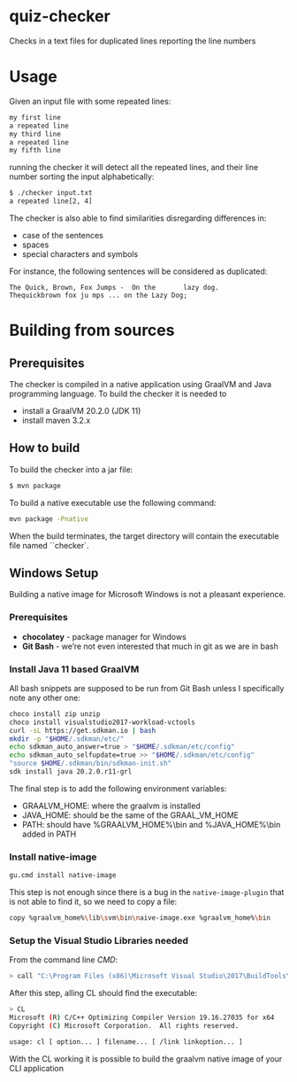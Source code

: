 # quiz-checker

Checks in a text files for duplicated lines reporting the line numbers

# Usage
Given an input file with some repeated lines:
```bash
my first line
a repeated line
my third line
a repeated line
my fifth line
```
running the checker it will detect all the repeated lines, and their line number sorting the input alphabetically:
```bash
$ ./checker input.txt
a repeated line[2, 4]
```

The checker is also able to find similarities disregarding differences in:
- case of the sentences
- spaces
- special characters and symbols

For instance, the following sentences will be considered as duplicated:

```
The Quick, Brown, Fox Jumps -  On the       lazy dog.
Thequickbrown fox ju mps ... on the Lazy Dog;
```

# Building from sources

## Prerequisites
The checker is compiled in a native application using GraalVM and Java programming language. 
To build the checker it is needed to 
- install a GraalVM 20.2.0 (JDK 11) 
- install maven 3.2.x

## How to build
To build the checker into a jar file:
```bash 
$ mvn package
```

To build a native executable use the following command:
```bash
mvn package -Pnative
```

When the build terminates, the target directory will contain the executable file named ``checker`.

## Windows Setup
Building a native image for Microsoft Windows is not a pleasant experience. 

### Prerequisites
* __chocolatey__ - package manager for Windows
* __Git Bash__ - we’re not even interested that much in git as we are in bash

### Install Java 11 based GraalVM
All bash snippets are supposed to be run from Git Bash unless I specifically note any other one:
```bash
choco install zip unzip
choco install visualstudio2017-workload-vctools
curl -sL https://get.sdkman.io | bash
mkdir -p "$HOME/.sdkman/etc/"
echo sdkman_auto_answer=true > "$HOME/.sdkman/etc/config"
echo sdkman_auto_selfupdate=true >> "$HOME/.sdkman/etc/config"
"source $HOME/.sdkman/bin/sdkman-init.sh"
sdk install java 20.2.0.r11-grl
```

The final step is to add the following environment variables:
- GRAALVM_HOME: where the graalvm is installed
- JAVA_HOME: should be the same of the GRAAL_VM_HOME
- PATH: should have %GRAALVM_HOME%\bin and %JAVA_HOME%\bin added in PATH

### Install native-image
```bash
gu.cmd install native-image
```
This step is not enough since there is a bug in the ``native-image-plugin`` that is not able to find it, so we need to copy a file:

```bash
copy %graalvm_home%\lib\svm\bin\naive-image.exe %graalvm_home%\bin
```

### Setup the Visual Studio Libraries needed
From the command line *CMD*:
```bash
> call "C:\Program Files (x86)\Microsoft Visual Studio\2017\BuildTools\VC\Auxiliary\Build\vcvars64.bat"
```

After this step, alling CL should find the executable:
```bash
> CL
Microsoft (R) C/C++ Optimizing Compiler Version 19.16.27035 for x64
Copyright (C) Microsoft Corporation.  All rights reserved.

usage: cl [ option... ] filename... [ /link linkoption... ]
```

With the CL working it is possible to build the graalvm native image of your CLI application
